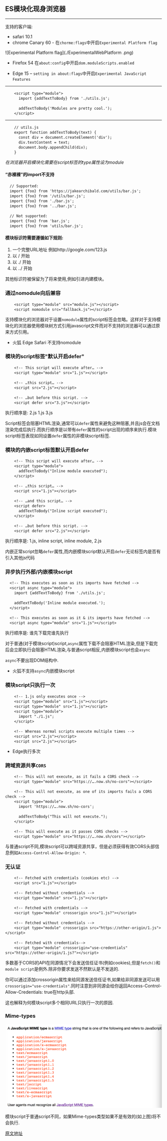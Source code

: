 ## ES模块化现身浏览器

---

支持的客户端:
* safari 10.1
* chrome Canary 60 - 在`chorme:flags`中开启`Experimental Platform flag`

![Experimental Platform flag](./ExperimentalWebPlatform .png)

* Firefox 54 在`about:config`中开启`dom.moduleScripts.enabled`

* Edge 15 – `setting in about:flags`中开启`Experimental JavaScript Features`

---

        <script type="module">
          import {addTextToBody} from './utils.js';

          addTextToBody('Modules are pretty cool.');
        </script>  



---
        // utils.js
        export function addTextToBody(text) {
          const div = document.createElement('div');
          div.textContent = text;
          document.body.appendChild(div);
        }

*在浏览器开启模块化需要在script标签的type属性设为module*

#### “赤裸裸”的import不支持


      // Supported:
      import {foo} from 'https://jakearchibald.com/utils/bar.js';
      import {foo} from '/utils/bar.js';
      import {foo} from './bar.js';
      import {foo} from '../bar.js';

      // Not supported:
      import {foo} from 'bar.js';
      import {foo} from 'utils/bar.js';

#### 模块标识符需要遵循如下规则:

1. 一个完整URL地址 例如http://google.com/123.js
2. 以 / 开始
3. 以 ./ 开始
4. 以 ../ 开始

其他标识符被保留为了将来使用,例如引进内建模块。

### 通过nomodule向后兼容

        <script type="module" src="module.js"></script>
        <script nomodule src="fallback.js"></script>

支持模块化的浏览器对于设置`nomodule`属性的script标签会忽略。这样对于支持模块化的浏览器使用模块树方式引用javascript文件而对不支持的浏览器可以通过原来方式引用。

* 火狐 Edge Safari 不支持nomodule


### 模块的script标签"默认开启defer"

        <!-- This script will execute after… -->
        <script type="module" src="1.js"></script>

        <!-- …this script… -->
        <script src="2.js"></script>

        <!-- …but before this script. -->
        <script defer src="3.js"></script>


执行顺序是: 2.js 1.js 3.js

Script标签会阻塞HTML渲染,通常可以`defer`属性来避免这种阻塞,并且js会在文档渲染完成后执行.而执行顺序是以带有`defer`属性的script出现的顺序来执行.模块script标签表现如同设置`defer`属性的非模块script标签.

### 模块的内嵌script标签默认开启defer

        <!-- This script will execute after… -->
        <script type="module">
          addTextToBody("Inline module executed");
        </script>

        <!-- …this script… -->
        <script src="1.js"></script>

        <!-- …and this script… -->
        <script defer>
          addTextToBody("Inline script executed");
        </script>

        <!-- …but before this script. -->
        <script defer src="2.js"></script>

执行顺序是: 1.js, inline script, inline module, 2.js

内嵌正常script忽略`defer`属性,而内嵌模块script默认开启`defer`无论标签内是否有引入其他js代码

### 异步执行外部/内嵌模块script

      <!-- This executes as soon as its imports have fetched -->
      <script async type="module">
        import {addTextToBody} from './utils.js';

        addTextToBody('Inline module executed.');
      </script>

      <!-- This executes as soon as it & its imports have fetched -->
      <script async type="module" src="1.js"></script>

执行顺序是: 谁先下载完谁先执行

对于普通(对于模块script)script,`async`属性下载不会阻塞HTML渲染,但是下载完后会立即执行会阻塞HTML渲染,与普通script相反,内嵌模块script也会`async`

`async`不要出现DOM结构中.

* 火狐不支持`async`内嵌模块script

### 模块script只执行一次

        <!-- 1.js only executes once -->
        <script type="module" src="1.js"></script>
        <script type="module" src="1.js"></script>
        <script type="module">
          import "./1.js";
        </script>

        <!-- Whereas normal scripts execute multiple times -->
        <script src="2.js"></script>
        <script src="2.js"></script>


* Edge执行多次

### 跨域资源共享`CORS`

        <!-- This will not execute, as it fails a CORS check -->
        <script type="module" src="https://….now.sh/no-cors"></script>

        <!-- This will not execute, as one of its imports fails a CORS check -->
        <script type="module">
          import 'https://….now.sh/no-cors';

          addTextToBody("This will not execute.");
        </script>

        <!-- This will execute as it passes CORS checks -->
        <script type="module" src="https://….now.sh/cors"></script>

与普通script不同,模块script可以跨域资源共享，但是必须获得有效CORS头部信息例如`Access-Control-Allow-Origin: *`.

### 无认证

        <!-- Fetched with credentials (cookies etc) -->
        <script src="1.js"></script>

        <!-- Fetched without credentials -->
        <script type="module" src="1.js"></script>

        <!-- Fetched with credentials -->
        <script type="module" crossorigin src="1.js?"></script>

        <!-- Fetched without credentials -->
        <script type="module" crossorigin src="https://other-origin/1.js"></script>

        <!-- Fetched with credentials-->
        <script type="module" crossorigin="use-credentials" src="https://other-origin/1.js?"></script>


多数基于CORS的API在同源情况下会发送信任证书(例如cookies),但是`fetch()`和`module script`是例外.除非你要求发送不然默认是不发送的.

你可以通过添加crossorigin属性来给同源发送信任证书,如果给非同源发送可以用`crossorigin="use-credentials"`.同时注意到非同源会给你返回Access-Control-Allow-Credentials: true在http头部.

这也解释为何模块script多个相同URL只执行一次的原因.

### Mime-types

![Mime-types](./mine-script.png)

模块script于普通script不同，如果Mime-types类型如果不是有效的(如上图)将不会执行.

[原文地址](https://jakearchibald.com/2017/es-modules-in-browsers/)
